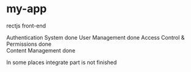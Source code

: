 # my-app
rectjs front-end


Authentication System done
User Management done 
Access Control & Permissions done  
Content Management done 

In some places integrate part is not finished
